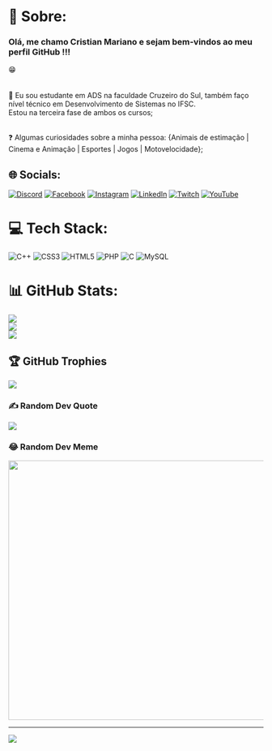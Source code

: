 # 💫 Sobre:
### Olá, me chamo Cristian Mariano e sejam bem-vindos ao meu perfil GitHub !!! 

😁<br><br><br>📖 Eu sou estudante em ADS na faculdade Cruzeiro do Sul, também faço nível técnico em Desenvolvimento de Sistemas no IFSC.<br>Estou na terceira fase de ambos os cursos; <br><br>

❓ Algumas curiosidades sobre a minha pessoa: {Animais de estimação | Cinema e Animação | Esportes | Jogos | Motovelocidade};


## 🌐 Socials:
[![Discord](https://img.shields.io/badge/Discord-%237289DA.svg?logo=discord&logoColor=white)](htttps://discord.gg/R3volltZ#0058) [![Facebook](https://img.shields.io/badge/Facebook-%231877F2.svg?logo=Facebook&logoColor=white)](https://facebook.com/https://www.facebook.com/R3volltZ) [![Instagram](https://img.shields.io/badge/Instagram-%23E4405F.svg?logo=Instagram&logoColor=white)](https://instagram.com/https://www.instagram.com/stories/crm_mariano32/2977964388456870986/) [![LinkedIn](https://img.shields.io/badge/LinkedIn-%230077B5.svg?logo=linkedin&logoColor=white)](https://linkedin.com/in/https://www.linkedin.com/in/cristian-mariano-068299256/) [![Twitch](https://img.shields.io/badge/Twitch-%239146FF.svg?logo=Twitch&logoColor=white)](https://twitch.tv/https://www.twitch.tv/revoltera) [![YouTube](https://img.shields.io/badge/YouTube-%23FF0000.svg?logo=YouTube&logoColor=white)](https://youtube.com/c/https://www.youtube.com/channel/UC11LXCo53DeNBUJCsLUE3zA) 

# 💻 Tech Stack:
![C++](https://img.shields.io/badge/c++-%2300599C.svg?style=for-the-badge&logo=c%2B%2B&logoColor=white) ![CSS3](https://img.shields.io/badge/css3-%231572B6.svg?style=for-the-badge&logo=css3&logoColor=white) ![HTML5](https://img.shields.io/badge/html5-%23E34F26.svg?style=for-the-badge&logo=html5&logoColor=white) ![PHP](https://img.shields.io/badge/php-%23777BB4.svg?style=for-the-badge&logo=php&logoColor=white) ![C](https://img.shields.io/badge/c-%2300599C.svg?style=for-the-badge&logo=c&logoColor=white) ![MySQL](https://img.shields.io/badge/mysql-%2300f.svg?style=for-the-badge&logo=mysql&logoColor=white)
# 📊 GitHub Stats:
![](https://github-readme-stats.vercel.app/api?username=Cristian&theme=dark&hide_border=false&include_all_commits=false&count_private=false)<br/>
![](https://github-readme-streak-stats.herokuapp.com/?user=Cristian&theme=dark&hide_border=false)<br/>
![](https://github-readme-stats.vercel.app/api/top-langs/?username=Cristian&theme=dark&hide_border=false&include_all_commits=false&count_private=false&layout=compact)

## 🏆 GitHub Trophies
![](https://github-profile-trophy.vercel.app/?username=Cristian&theme=radical&no-frame=false&no-bg=true&margin-w=4)

### ✍️ Random Dev Quote
![](https://quotes-github-readme.vercel.app/api?type=horizontal&theme=radical)

### 😂 Random Dev Meme
<img src="https://random-memer.herokuapp.com/" width="512px"/>

---
[![](https://visitcount.itsvg.in/api?id=Cristian&icon=0&color=0)](https://visitcount.itsvg.in)

<!-- Proudly created with GPRM ( https://gprm.itsvg.in ) -->

